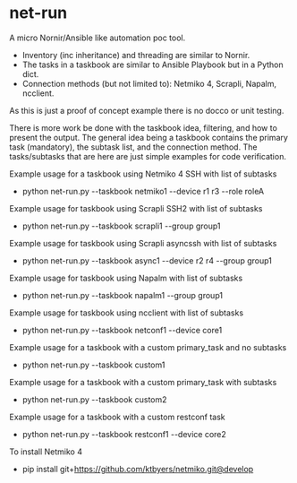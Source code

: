 # net-run

A micro Nornir/Ansible like automation poc tool.  

- Inventory (inc inheritance) and threading are similar to Nornir.
- The tasks in a taskbook are similar to Ansible Playbook but in a Python dict.
- Connection methods (but not limited to): Netmiko 4, Scrapli, Napalm, ncclient.

As this is just a proof of concept example there is no docco or unit testing.  

There is more work be done with the taskbook idea, filtering, and how to present the output.  The general idea being a taskbook contains the primary task (mandatory), the subtask list, and the connection method.  The tasks/subtasks that are here are just simple examples for code verification.

Example usage for a taskbook using Netmiko 4 SSH with list of subtasks
- python net-run.py --taskbook netmiko1 --device r1 r3 --role roleA

Example usage for taskbook using Scrapli SSH2 with list of subtasks
- python net-run.py --taskbook scrapli1 --group group1

Example usage for taskbook using Scrapli asyncssh with list of subtasks
- python net-run.py --taskbook async1 --device r2 r4 --group group1

Example usage for taskbook using Napalm with list of subtasks
- python net-run.py --taskbook napalm1 --group group1

Example usage for taskbook using ncclient with list of subtasks
- python net-run.py --taskbook netconf1 --device core1

Example usage for a taskbook with a custom primary_task and no subtasks
- python net-run.py --taskbook custom1

Example usage for a taskbook with a custom primary_task with subtasks
- python net-run.py --taskbook custom2

Example usage for a taskbook with a custom restconf task
- python net-run.py --taskbook restconf1 --device core2

To install Netmiko 4
- pip install git+https://github.com/ktbyers/netmiko.git@develop




